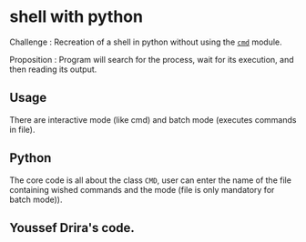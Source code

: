 # shell with python


Challenge : Recreation of a shell in python without using the [`cmd`](https://docs.python.org/3/library/cmd.html) module.

Proposition : Program will search for the process, wait for its execution, and then reading its output.

## Usage

There are interactive mode (like cmd) and batch mode (executes commands in file).

## Python

The core code is all about the class `CMD`, user can enter the name of the file containing wished commands and the mode (file is only mandatory for batch mode)).

## Youssef Drira's code.
